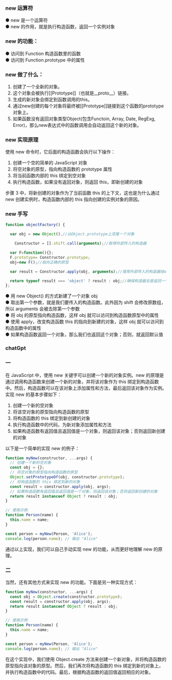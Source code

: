 ### new 运算符  
● new 是一个运算符  
● new 的作用，就是执行构造函数，返回一个实例对象  

### new 的功能：  
● 访问到 Function 构造函数里的函数  
● 访问到 Function.prototype 中的属性  

### new 做了什么：  

1. 创建了一个全新的对象。  
2. 这个对象会被执行[[Prototype]]（也就是__proto__）链接。  
3. 生成的新对象会绑定到函数调用的this。  
4. 通过new创建的每个对象将最终被[[Prototype]]链接到这个函数的prototype对象上。  
5. 如果函数没有返回对象类型Object(包含Functoin, Array, Date, RegExg, Error)，那么new表达式中的函数调用会自动返回这个新的对象。

### new 实现原理

使用 new 命令时，它后面的构造函数会执行以下操作：  
1. 创建一个空的简单的 JavaScript 对象  
2. 将空对象的原型，指向构造函数的 prototype 属性  
3. 将当前函数内部的 this 绑定到空对象  
4. 执行构造函数，如果没有返回对象，则返回 this，即新创建的对象

步骤 3 中，将新创建的对象作为了当前函数 this 的上下文，这也是为什么通过 new 创建实例时，构造函数内部的 this 指向创建的实例对象的原因。

### new 手写
```javascript
function objectFactory() {

  var obj = new Object(),//从Object.prototype上克隆一个对象

    Constructor = [].shift.call(arguments);//取得外部传入的构造器

  var F=function(){};
  F.prototype= Constructor.prototype;
  obj=new F();//指向正确的原型

  var result = Constructor.apply(obj, arguments);//借用外部传入的构造器给obj设置属性

  return typeof result === 'object' ? result : obj;//确保构造器总是返回一个对象
};
```

● 用 new Object() 的方式新建了一个对象 obj   
● 取出第一个参数，就是我们要传入的构造函数。此外因为 shift 会修改原数组，所以 arguments 会被去除第一个参数  
● 将 obj 的原型指向构造函数，这样 obj 就可以访问到构造函数原型中的属性  
● 使用 apply，改变构造函数 this 的指向到新建的对象，这样 obj 就可以访问到构造函数中的属性  
● 如果构造函数返回一个对象，那么我们也返回这个对象；否则，就返回默认值  

### chatGpt
### 一

在 JavaScript 中，使用 new 关键字可以创建一个新的对象实例。new 的原理是通过调用构造函数来创建一个新的对象，并将该对象作为 this 绑定到构造函数中。然后，构造函数可以在该对象上添加属性和方法，最后返回该对象作为实例。
实现 new 的基本步骤如下：

1. 创建一个新的空对象  
2. 将该空对象的原型指向构造函数的原型  
3. 将构造函数的 this 绑定到新创建的对象  
4. 执行构造函数中的代码，为新对象添加属性和方法  
5. 如果构造函数有返回值且返回值是一个对象，则返回该对象；否则返回新创建的对象

以下是一个简单的实现 new 的例子：  

```javascript
function myNew(constructor, ...args) {
  // 创建一个新的空对象
  const obj = {};
  // 将空对象的原型指向构造函数的原型
  Object.setPrototypeOf(obj, constructor.prototype);
  // 将构造函数的 this 绑定到新的对象
  const result = constructor.apply(obj, args);
  // 如果构造函数有返回值且返回值是一个对象，则返回该对象；否则返回新创建的对象
  return result instanceof Object ? result : obj;
}

// 使用示例
function Person(name) {
  this.name = name;
}

const person = myNew(Person, 'Alice');
console.log(person.name); // 输出 "Alice"
```
通过以上实现，我们可以自己手动实现 new 的功能，从而更好地理解 new 的原理。

### 二

当然，还有其他方式来实现 new 的功能。下面是另一种实现方式：  

```javascript
function myNew(constructor, ...args) {
  const obj = Object.create(constructor.prototype);
  const result = constructor.apply(obj, args);
  return result instanceof Object ? result : obj;
}

// 使用示例
function Person(name) {
  this.name = name;
}

const person = myNew(Person, 'Alice');
console.log(person.name); // 输出 "Alice"
```
在这个实现中，我们使用 Object.create 方法来创建一个新对象，并将构造函数的原型指向该对象的原型。然后，我们再次将构造函数的 this 绑定到新的对象上，并执行构造函数中的代码。最后，根据构造函数的返回值返回相应的对象。


